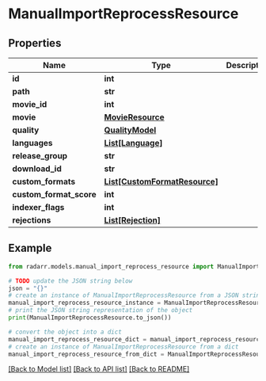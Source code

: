 # ManualImportReprocessResource


## Properties

Name | Type | Description | Notes
------------ | ------------- | ------------- | -------------
**id** | **int** |  | [optional] 
**path** | **str** |  | [optional] 
**movie_id** | **int** |  | [optional] 
**movie** | [**MovieResource**](MovieResource.md) |  | [optional] 
**quality** | [**QualityModel**](QualityModel.md) |  | [optional] 
**languages** | [**List[Language]**](Language.md) |  | [optional] 
**release_group** | **str** |  | [optional] 
**download_id** | **str** |  | [optional] 
**custom_formats** | [**List[CustomFormatResource]**](CustomFormatResource.md) |  | [optional] 
**custom_format_score** | **int** |  | [optional] 
**indexer_flags** | **int** |  | [optional] 
**rejections** | [**List[Rejection]**](Rejection.md) |  | [optional] 

## Example

```python
from radarr.models.manual_import_reprocess_resource import ManualImportReprocessResource

# TODO update the JSON string below
json = "{}"
# create an instance of ManualImportReprocessResource from a JSON string
manual_import_reprocess_resource_instance = ManualImportReprocessResource.from_json(json)
# print the JSON string representation of the object
print(ManualImportReprocessResource.to_json())

# convert the object into a dict
manual_import_reprocess_resource_dict = manual_import_reprocess_resource_instance.to_dict()
# create an instance of ManualImportReprocessResource from a dict
manual_import_reprocess_resource_from_dict = ManualImportReprocessResource.from_dict(manual_import_reprocess_resource_dict)
```
[[Back to Model list]](../README.md#documentation-for-models) [[Back to API list]](../README.md#documentation-for-api-endpoints) [[Back to README]](../README.md)


